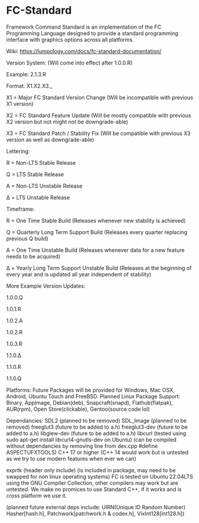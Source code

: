 # FC-Standard
Framework Command Standard is an implementation of the FC Programming Language designed to provide a standard programming interface with graphics options across all platforms.

Wiki: https://lumpology.com/docs/fc-standard-documentation/


Version System: (Will come into effect after 1.0.0.R)

Example: 2.1.3.R

Format: X1.X2.X3._

X1 = Major FC Standard Version Change (Will be incompatible with previous X1 version)

X2 = FC Standard Feature Update (Will be mostly compatible with previous X2 version but not might not be downgrade-able)

X3 = FC Standard Patch / Stability Fix (Will be compatible with previous X3 version as well as downgrade-able)

Lettering:

R = Non-LTS Stable Release

Q = LTS Stable Release 

A = Non-LTS Unstable Release

Δ = LTS Unstable Release

Timeframe:

R = One Time Stable Build (Releases whenever new stability is achieved)

Q = Quarterly Long Term Support Build (Releases every quarter replacing previous Q build)

A = One Time Unstable Build (Releases whenever data for a new feature needs to be acquired)

Δ = Yearly Long Term Support Unstable Build (Releases at the beginning of every year and is updated all year independent of stability)

More Example Version Updates:

1.0.0.Q 

1.0.1.R

1.0.2.A

1.0.2.R

1.0.3.R

1.1.0.Δ

1.1.0.R

1.1.0.Q

Platforms:
Future Packages will be provided for Windows, Mac OSX, Android, Ubuntu Touch and FreeBSD.
Planned Linux Package Support: Binary, AppImage, Debian(deb), Snapcraft(snapd), Flathub(flatpak), AUR(rpm), Open Store(clickable), Gentoo(source code lol)

Dependancies:
SDL2 (planned to be removed)
SDL_Image (planned to be removed)
freeglut3 (future to be added to a.h)
freeglut3-dev (future to be added to a.h)
libglew-dev (future to be added to a.h)
libcurl (tested using sudo apt-get install libcurl4-gnutls-dev on Ubuntu)
(can be compiled without dependancies by removing line from dev.cpp #define ASPECTUFXTOOLS)
C++ 17 or higher (C++ 14 would work but is untested as we try to use modern features when ever we can)

exprtk (header only include) (is included in package, may need to be swapped for non linux operating systems)
FC is tested on Ubuntu 22.04LTS using the GNU Compiler Collection, other compilers may work but are untested.
We make no promices to use Standard C++, if it works and is cross platform we use it.

(planned future external deps include: UIRN(Unique ID Random Number) Hasher[hash.h], Patchwork[patchwork.h & codex.h], VixInt128[int128.h])
